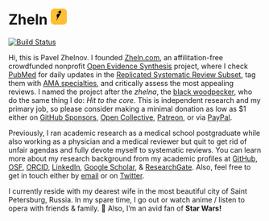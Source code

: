 # Zheln [![Woodpecker by Anton from The Noun Project](https://raw.githubusercontent.com/drzhelnov/zheln.github.io/gh-pages/favicons/favicon-32x32.png)](https://zheln.com)

[![Build Status](https://travis-ci.com/drzhelnov/zheln.github.io.svg?branch=gh-pages)](https://travis-ci.com/drzhelnov/zheln.github.io)

Hi, this is Pavel Zhelnov. I founded [Zheln.com](https://zheln.com), an affilitation-free crowdfunded nonprofit [Open Evidence Synthesis](https://opensynthesis.github.io) project, where I check [PubMed](https://pubmed.gov) for daily updates in the [Replicated Systematic Review Subset](https://github.com/p1m-ortho/qs-global-ortho-search-queries/blob/global-sr-query/README.md#replicated-version), tag them with [AMA specialties](https://github.com/p1m-ortho/qs-global-ortho-search-queries/blob/global-sr-query/zheln/zheln_ama_specialty_tags.csv), and critically assess the most appealing reviews. I named the project after the _zhelna_, the [black woodpecker](https://en.wikipedia.org/wiki/Black_woodpecker), who do the same thing I do: _Hit to the core._ This is independent research and my primary job, so please consider making a minimal donation as low as $1 either on [GitHub Sponsors](https://github.com/sponsors/drzhelnov), [Open Collective](https://opencollective.com/zheln), [Patreon](https://patreon.com/zheln), or via [PayPal](https://paypal.me/pjelnov).

Previously, I ran academic research as a medical school postgraduate while also working as a physician and a medical reviewer but quit to get rid of unfair agendas and fully devote myself to systematic reviews. You can learn more about my research background from my academic profiles at [GitHub](https://github.com/drzhelnov), [OSF](https://osf.io/9c83x/), [ORCID](https://orcid.org/0000-0003-2767-5123), [LinkedIn](https://www.linkedin.com/in/pavel-zhelnov-382073182), [Google Scholar](https://scholar.google.com/citations?user=b421BNkAAAAJ), & [ResearchGate](https://researchgate.net/profile/Pavel_Zhelnov). Also, feel free to get in touch either by [email](mailto:pavel@zheln.com) or on [Twitter](https://twitter.com/drzhelnov).

I currently reside with my dearest wife in the most beautiful city of Saint Petersburg, Russia. In my spare time, I go out or watch anime / listen to opera with friends & family. 🌚 Also, I’m an avid fan of **Star Wars!**

